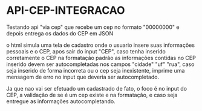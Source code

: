 # API-CEP-INTEGRACAO
Testando api "via cep" que recebe um cep no formato "00000000" e depois entrega os dados do CEP em JSON

o html simula uma tela de cadastro onde o usuario insere suas informações pessoais e o CEP, apos sair do input "CEP", caso tenha inserido corretamente o CEP na formatação padrão
as informações contidas no CEP inserido devem ser autocompletadas nos campos "cidade" "uf" "rua", caso seja inserido de forma incorreta ou o cep seja inexistente, imprime uma 
mensagem de erro no input que deveria ser autocompletado.

Ja que nao vai ser efetuado um cadastrado de fato, o foco é no input do CEP, a validação de se é um cep existe e na formatação, e caso seja entregue as informações autocompletando.

